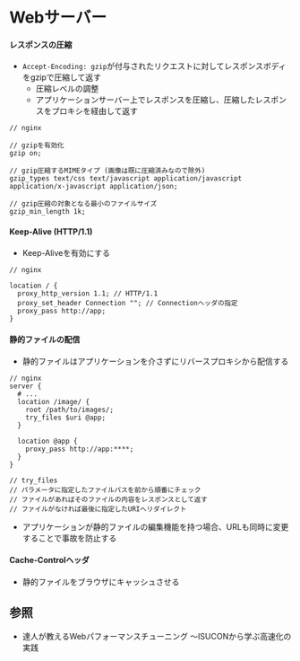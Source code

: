 # Webサーバー
#### レスポンスの圧縮
- `Accept-Encoding: gzip`が付与されたリクエストに対してレスポンスボディをgzipで圧縮して返す
  - 圧縮レベルの調整
  - アプリケーションサーバー上でレスポンスを圧縮し、圧縮したレスポンスをプロキシを経由して返す

```
// nginx

// gzipを有効化
gzip on;

// gzip圧縮するMIMEタイプ (画像は既に圧縮済みなので除外)
gzip_types text/css text/javascript application/javascript application/x-javascript application/json;

// gzip圧縮の対象となる最小のファイルサイズ
gzip_min_length 1k;
```

#### Keep-Alive (HTTP/1.1)
- Keep-Aliveを有効にする

```
// nginx

location / {
  proxy_http_version 1.1; // HTTP/1.1
  proxy_set_header Connection ""; // Connectionヘッダの指定
  proxy_pass http://app;
}
```

#### 静的ファイルの配信
- 静的ファイルはアプリケーションを介さずにリバースプロキシから配信する

```
// nginx
server {
  # ...
  location /image/ {
    root /path/to/images/;
    try_files $uri @app;
  }

  location @app {
    proxy_pass http://app:****;
  }
}

// try_files
// パラメータに指定したファイルパスを前から順番にチェック
// ファイルがあればそのファイルの内容をレスポンスとして返す
// ファイルがなければ最後に指定したURIへリダイレクト
```

- アプリケーションが静的ファイルの編集機能を持つ場合、URLも同時に変更することで事故を防止する

#### Cache-Controlヘッダ
- 静的ファイルをブラウザにキャッシュさせる

## 参照
- 達人が教えるWebパフォーマンスチューニング 〜ISUCONから学ぶ高速化の実践
